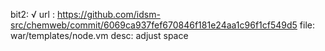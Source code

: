 bit2: √
url : https://github.com/idsm-src/chemweb/commit/6069ca937fef670846f181e24aa1c96f1cf549d5
file: war/templates/node.vm
desc: adjust space